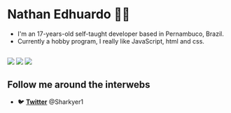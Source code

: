 
# Nathan Edhuardo :man_technologist:

- I'm an 17-years-old self-taught developer based in Pernambuco, Brazil.
- Currently a hobby program, I really like JavaScript, html and css.

##
![](https://img.shields.io/badge/‎-JavaScript-F7DF1E?logo=javascript&logoColor=white&style=plastic)
![](https://img.shields.io/badge/‎-HTML-CC342D?logo=html5&logoColor=white&style=plastic)
![](https://img.shields.io/badge/‎-CSS-1572B6?logo=css3&logoColor=white&style=plastic)

## Follow me around the interwebs

- 🐦 **[Twitter](https://twitter.com/Sharkyer1)** @Sharkyer1




